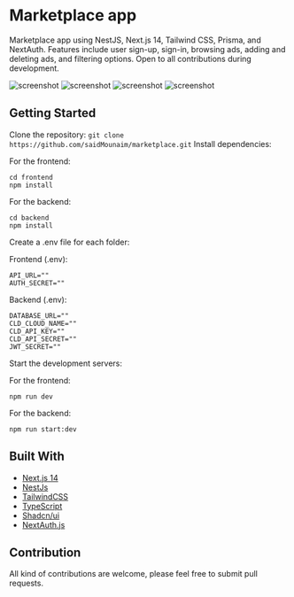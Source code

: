 # Marketplace app

Marketplace app using NestJS, Next.js 14, Tailwind CSS, Prisma, and NextAuth. Features include user sign-up, sign-in, browsing ads, adding and deleting ads, and filtering options. Open to all contributions during development.

![screenshot](https://i.ibb.co/fMVysvJ/Screenshot-1.jpg)
![screenshot](https://i.ibb.co/tZd30qw/Screenshot-2.jpg)
![screenshot](https://i.ibb.co/bg7Y8yF/Screenshot-3.jpg)
![screenshot](https://i.ibb.co/ZzRpNP2/Screenshot-4.jpg)

## Getting Started

Clone the repository: `git clone https://github.com/saidMounaim/marketplace.git`
Install dependencies:

For the frontend:

```
cd frontend
npm install
```

For the backend:

```
cd backend
npm install
```

Create a .env file for each folder:

Frontend (.env):

```
API_URL=""
AUTH_SECRET=""
```

Backend (.env):

```
DATABASE_URL=""
CLD_CLOUD_NAME=""
CLD_API_KEY=""
CLD_API_SECRET=""
JWT_SECRET=""
```

Start the development servers:

For the frontend:

```
npm run dev
```

For the backend:

```
npm run start:dev
```

## Built With

- [Next.js 14](https://nextjs.org/)
- [NestJs](https://nestjs.com/)
- [TailwindCSS](https://tailwindcss.com/)
- [TypeScript](https://www.typescriptlang.org/)
- [Shadcn/ui](https://ui.shadcn.com/)
- [NextAuth.js](https://next-auth.js.org/)

## Contribution

All kind of contributions are welcome, please feel free to submit pull requests.
